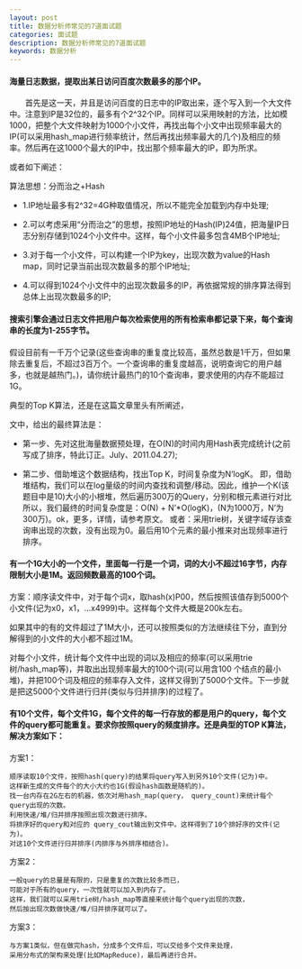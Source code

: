 ```yaml
---
layout: post
title: 数据分析师常见的7道面试题
categories: 面试题
description: 数据分析师常见的7道面试题
keywords: 数据分析
---
```

#### 海量日志数据，提取出某日访问百度次数最多的那个IP。

　　首先是这一天，并且是访问百度的日志中的IP取出来，逐个写入到一个大文件中。注意到IP是32位的，最多有个2^32个IP。同样可以采用映射的方法，比如模1000，把整个大文件映射为1000个小文件，再找出每个小文中出现频率最大的IP(可以采用hash_map进行频率统计，然后再找出频率最大的几个)及相应的频率。然后再在这1000个最大的IP中，找出那个频率最大的IP，即为所求。

或者如下阐述：

算法思想：分而治之+Hash

- 1.IP地址最多有2^32=4G种取值情况，所以不能完全加载到内存中处理;

- 2.可以考虑采用“分而治之”的思想，按照IP地址的Hash(IP)24值，把海量IP日志分别存储到1024个小文件中。这样，每个小文件最多包含4MB个IP地址;

- 3.对于每一个小文件，可以构建一个IP为key，出现次数为value的Hash map，同时记录当前出现次数最多的那个IP地址;

- 4.可以得到1024个小文件中的出现次数最多的IP，再依据常规的排序算法得到总体上出现次数最多的IP;

#### 搜索引擎会通过日志文件把用户每次检索使用的所有检索串都记录下来，每个查询串的长度为1-255字节。
假设目前有一千万个记录(这些查询串的重复度比较高，虽然总数是1千万，但如果除去重复后，不超过3百万个。一个查询串的重复度越高，说明查询它的用户越多，也就是越热门。)，请你统计最热门的10个查询串，要求使用的内存不能超过1G。

典型的Top K算法，还是在这篇文章里头有所阐述，

文中，给出的最终算法是：

- 第一步、先对这批海量数据预处理，在O(N)的时间内用Hash表完成统计(之前写成了排序，特此订正。July、2011.04.27);

- 第二步、借助堆这个数据结构，找出Top K，时间复杂度为N‘logK。
即，借助堆结构，我们可以在log量级的时间内查找和调整/移动。因此，维护一个K(该题目中是10)大小的小根堆，然后遍历300万的Query，分别和根元素进行对比所以，我们最终的时间复杂度是：O(N) + N’*O(logK)，(N为1000万，N’为300万)。ok，更多，详情，请参考原文。
或者：采用trie树，关键字域存该查询串出现的次数，没有出现为0。最后用10个元素的最小推来对出现频率进行排序。

#### 有一个1G大小的一个文件，里面每一行是一个词，词的大小不超过16字节，内存限制大小是1M。返回频数最高的100个词。

方案：顺序读文件中，对于每个词x，取hash(x)P00，然后按照该值存到5000个小文件(记为x0，x1，…x4999)中。这样每个文件大概是200k左右。

如果其中的有的文件超过了1M大小，还可以按照类似的方法继续往下分，直到分解得到的小文件的大小都不超过1M。

对每个小文件，统计每个文件中出现的词以及相应的频率(可以采用trie树/hash_map等)，并取出出现频率最大的100个词(可以用含100 个结点的最小堆)，并把100个词及相应的频率存入文件，这样又得到了5000个文件。下一步就是把这5000个文件进行归并(类似与归并排序)的过程了。

#### 有10个文件，每个文件1G，每个文件的每一行存放的都是用户的query，每个文件的query都可能重复。要求你按照query的频度排序。还是典型的TOP K算法，解决方案如下：

方案1：
```
顺序读取10个文件，按照hash(query)的结果将query写入到另外10个文件(记为)中。
这样新生成的文件每个的大小大约也1G(假设hash函数是随机的)。
找一台内存在2G左右的机器，依次对用hash_map(query， query_count)来统计每个query出现的次数。
利用快速/堆/归并排序按照出现次数进行排序。
将排序好的query和对应的 query_cout输出到文件中。这样得到了10个排好序的文件(记为)。
对这10个文件进行归并排序(内排序与外排序相结合)。
```
方案2：
```
一般query的总量是有限的，只是重复的次数比较多而已，
可能对于所有的query，一次性就可以加入到内存了。
这样，我们就可以采用trie树/hash_map等直接来统计每个query出现的次数，
然后按出现次数做快速/堆/归并排序就可以了。
```
方案3：
```
与方案1类似，但在做完hash，分成多个文件后，可以交给多个文件来处理，
采用分布式的架构来处理(比如MapReduce)，最后再进行合并。
```